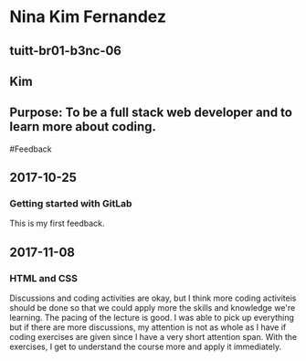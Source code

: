 # Nina Kim Fernandez
## tuitt-br01-b3nc-06
## Kim
## Purpose: To be a full stack web developer and to learn more about coding.

#Feedback
## 2017-10-25
### Getting started with GitLab
This is my first feedback.

## 2017-11-08
### HTML and CSS
Discussions and coding activities are okay, but I think more coding activiteis should be done so that we could apply more the skills and knowledge we're learning. The pacing of the lecture is good. I was able to pick up everything but if there are more discussions, my attention is not as whole as I have if coding exercises are given since I have a very short attention span. With the exercises, I get to understand the course more and apply it immediately. 